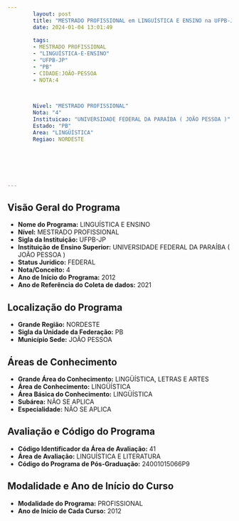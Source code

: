 ```yaml
---
        layout: post
        title: "MESTRADO PROFISSIONAL em LINGUÍSTICA E ENSINO na UFPB-JP  "
        date: 2024-01-04 13:01:49
     
        tags:
        - MESTRADO PROFISSIONAL
        - "LINGUÍSTICA-E-ENSINO"
        - "UFPB-JP"
        - "PB"
        - CIDADE:JOÃO-PESSOA
        - NOTA:4
        
       

        Nivel: "MESTRADO PROFISSIONAL"
        Nota: "4"
        Instituicao: "UNIVERSIDADE FEDERAL DA PARAÍBA ( JOÃO PESSOA )"
        Estado: "PB"
        Area: "LINGÜÍSTICA"
        Regiao: NORDESTE
        
        
        
        
        
        
---
```

## Visão Geral do Programa
- **Nome do Programa:** LINGUÍSTICA E ENSINO
- **Nível:** MESTRADO PROFISSIONAL
- **Sigla da Instituição:** UFPB-JP
- **Instituição de Ensino Superior:** UNIVERSIDADE FEDERAL DA PARAÍBA ( JOÃO PESSOA )
- **Status Jurídico:** FEDERAL
- **Nota/Conceito:** 4
- **Ano de Início do Programa:** 2012
- **Ano de Referência do Coleta de dados:** 2021

## Localização do Programa
- **Grande Região:** NORDESTE
- **Sigla da Unidade da Federação:** PB
- **Município Sede:** JOÃO PESSOA

## Áreas de Conhecimento
- **Grande Área do Conhecimento:** LINGÜÍSTICA, LETRAS E ARTES
- **Área de Conhecimento:** LINGÜÍSTICA
- **Área Básica do Conhecimento:** LINGÜÍSTICA
- **Subárea:** NÃO SE APLICA
- **Especialidade:** NÃO SE APLICA

## Avaliação e Código do Programa
- **Código Identificador da Área de Avaliação:** 41
- **Área de Avaliação:** LINGUÍSTICA E LITERATURA
- **Código do Programa de Pós-Graduação:** 24001015066P9


## Modalidade e Ano de Início do Curso
- **Modalidade do Programa:** PROFISSIONAL
- **Ano de Início de Cada Curso:** 2012
